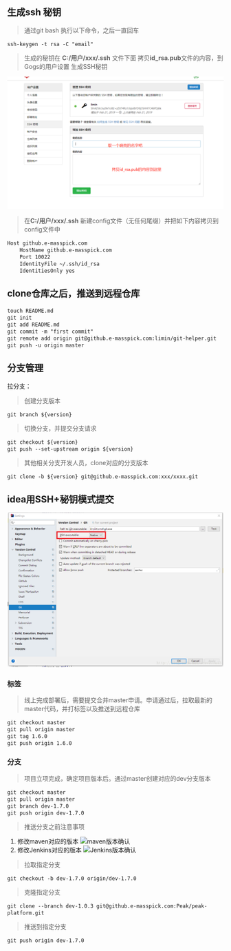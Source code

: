 ## 生成ssh 秘钥
> 通过git bash 执行以下命令，之后一直回车
```
ssh-keygen -t rsa -C "email"
```
> 生成的秘钥在 **C:/用户/xxx/.ssh** 文件下面
拷贝**id_rsa.pub**文件的内容，到Gogs的用户设置 生成SSH秘钥

![信息设置>生成秘钥](./说明图片/gogs秘钥生成.png)

> 在**C:/用户/xxx/.ssh** 新建config文件（无任何尾缀）并把如下内容拷贝到config文件中
```
Host github.e-masspick.com
    HostName github.e-masspick.com
	Port 10022
	IdentityFile ~/.ssh/id_rsa
	IdentitiesOnly yes
```

## clone仓库之后，推送到远程仓库
```
touch README.md
git init
git add README.md
git commit -m "first commit"
git remote add origin git@github.e-masspick.com:limin/git-helper.git
git push -u origin master
```

## 分支管理
拉分支：
> 创建分支版本
```
git branch ${version}
```

> 切换分支，并提交分支请求
```
git checkout ${version}
git push --set-upstream origin ${version}
```

> 其他相关分支开发人员，clone对应的分支版本
```
git clone -b ${version} git@github.e-masspick.com:xxx/xxxx.git
```

## idea用SSH+秘钥模式提交
![idea设置](./说明图片/idea在SSH模式下提交.png)

### 标签
> 线上完成部署后，需要提交合并master申请。申请通过后，拉取最新的master代码，并打标签以及推送到远程仓库
```
git checkout master
git pull origin master
git tag 1.6.0
git push origin 1.6.0
```

### 分支
> 项目立项完成，确定项目版本后。通过master创建对应的dev分支版本
```
git checkout master
git pull origin master
git branch dev-1.7.0
git push origin dev-1.7.0
```
> 推送分支之前注意事项
1. 修改maven对应的版本
![maven版本确认](http://github.e-masspick.com/limin/util-images/raw/master/maven%e7%89%88%e6%9c%ac%e4%bf%ae%e6%94%b9.png)
2. 修改Jenkins对应的版本
![Jenkins版本确认](http://github.e-masspick.com/limin/util-images/raw/master/jenkins%e7%89%88%e6%9c%ac.png)

> 拉取指定分支
```
git checkout -b dev-1.7.0 origin/dev-1.7.0
```

> 克隆指定分支
```
git clone --branch dev-1.0.3 git@github.e-masspick.com:Peak/peak-platform.git
```

> 推送到指定分支
```
git push origin dev-1.7.0
```